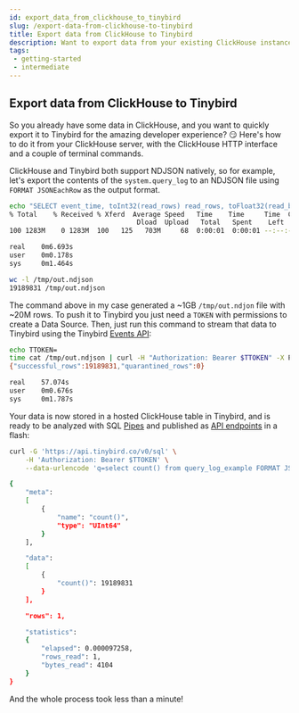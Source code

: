```yaml
---
id: export_data_from_clickhouse_to_tinybird
slug: /export-data-from-clickhouse-to-tinybird
title: Export data from ClickHouse to Tinybird
description: Want to export data from your existing ClickHouse instance to Tinybird's hosted ClickHouse? Here's how to do it.
tags: 
 - getting-started
 - intermediate
---
```


## Export data from ClickHouse to Tinybird
So you already have some data in ClickHouse, and you want to quickly export it to Tinybird for the amazing developer experience? 😏 Here's how to do it from your ClickHouse server, with the ClickHouse HTTP interface and a couple of terminal commands. 

ClickHouse and Tinybird both support NDJSON natively, so for example, let's export the contents of the `system.query_log` to an NDJSON file using `FORMAT JSONEachRow` as the output format.

```bash
echo "SELECT event_time, toInt32(read_rows) read_rows, toFloat32(read_bytes) read_bytes FROM system.query_log WHERE event_time > now() - INTERVAL 1 YEAR FORMAT JSONEachRow" | curl 'http://localhost:8123/' --data-binary @- > /tmp/out.ndjson
% Total    % Received % Xferd  Average Speed   Time    Time     Time  Current
                                Dload  Upload   Total   Spent    Left  Speed
100 1283M    0 1283M  100   125   703M     68  0:00:01  0:00:01 --:--:--  703M

real	0m6.693s
user	0m0.178s
sys	    0m1.464s

wc -l /tmp/out.ndjson
19189831 /tmp/out.ndjson
```

The command above in my case generated a ~1GB `/tmp/out.ndjon` file with ~20M rows. To push it to Tinybird you just need a `TOKEN` with permissions to create a Data Source. Then, just run this command to stream that data to Tinybird using the Tinybird [Events API](https://www.tinybird.co/docs/api-reference/events-api.html):

```bash
echo TTOKEN=
time cat /tmp/out.ndjson | curl -H "Authorization: Bearer $TTOKEN" -X POST --data-binary @- https://api.tinybird.co/v0/events?name=query_log_example
{"successful_rows":19189831,"quarantined_rows":0}

real	57.074s
user	0m0.676s
sys	    0m1.787s
```

Your data is now stored in a hosted ClickHouse table in Tinybird, and is ready to be analyzed with SQL [Pipes](https://www.tinybird.co/docs/concepts/pipes.html) and published as [API endpoints](https://www.tinybird.co/docs/concepts/apis.html) in a flash:

```bash
curl -G 'https://api.tinybird.co/v0/sql' \
    -H 'Authorization: Bearer $TTOKEN' \
    --data-urlencode 'q=select count() from query_log_example FORMAT JSON'

{
    "meta":
    [
        {
            "name": "count()",
            "type": "UInt64"
        }
    ],

    "data":
    [
        {
            "count()": 19189831
        }
    ],

    "rows": 1,

    "statistics":
    {
        "elapsed": 0.000097258,
        "rows_read": 1,
        "bytes_read": 4104
    }
}
```

And the whole process took less than a minute!